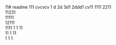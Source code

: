 11# readme 111
cvcvcv
1 d
2d
3d1 
2ddd1
cv11 
1111 
2211  
11231  
11111  
12111    
1111
1  1
11  
11
1
11   
1
1
1
 

